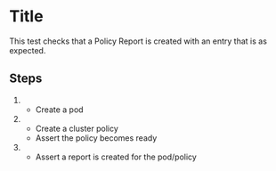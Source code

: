 # Title

This test checks that a Policy Report is created with an entry that is as expected.

## Steps

1.  - Create a pod
1.  - Create a cluster policy
    - Assert the policy becomes ready
1.  - Assert a report is created for the pod/policy
